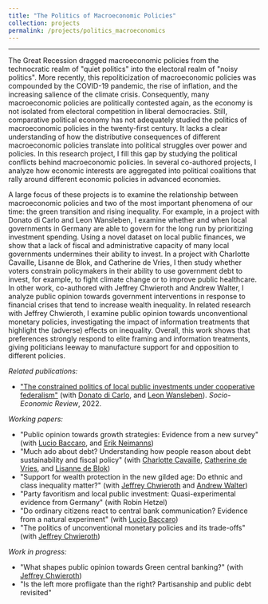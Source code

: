 ```yaml
---
title: "The Politics of Macroeconomic Policies"
collection: projects
permalink: /projects/politics_macroeconomics
---
```


------

The Great Recession dragged macroeconomic policies from the technocratic realm of "quiet politics" into the electoral realm of "noisy politics". More recently, this repoliticization of macroeconomic policies was compounded by the COVID-19 pandemic, the rise of inflation, and the increasing salience of the climate crisis. Consequently, many macroeconomic policies are politically contested again, as the economy is not isolated from electoral competition in liberal democracies. Still, comparative political economy has not adequately studied the politics of macroeconomic policies in the twenty-first century. It lacks a clear understanding of how the distributive consequences of different macroeconomic policies translate into political struggles over power and policies. In this research project, I fill this gap by studying the political conflicts behind macroeconomic policies. In several co-authored projects, I analyze how economic interests are aggregated into political coalitions that rally around different economic policies in advanced economies.

A large focus of these projects is to examine the relationship between macroeconomic policies and two of the most important phenomena of our time: the green transition and rising inequality. For example, in a project with Donato di Carlo and Leon Wansleben, I examine whether and when local governments in Germany are able to govern for the long run by prioritizing investment spending. Using a novel dataset on local public finances, we show that a lack of fiscal and administrative capacity of many local governments undermines their ability to invest. In a project with Charlotte Cavaille, Lisanne de Blok, and Catherine de Vries, I then study whether voters constrain policymakers in their ability to use government debt to invest, for example, to fight climate change or to improve public healthcare. In other work, co-authored with Jeffrey Chwieroth and Andrew Walter, I analyze public opinion towards government interventions in response to financial crises that tend to increase wealth inequality. In related research with Jeffrey Chwieroth, I examine public opinion towards unconventional monetary policies, investigating the impact of information treatments that highlight the (adverse) effects on inequality. Overall, this work shows that preferences strongly respond to elite framing and information treatments, giving politicians leeway to manufacture support for and opposition to different policies.

*Related publications:*

* ["The constrained politics of local public investments under cooperative federalism"](https://doi.org/10.1093/ser/mwac026) (with [Donato di Carlo](https://www.mpifg.de/person/110112/753645), and [Leon Wansleben](https://www.mpifg.de/person/wansleben-leon/576460)). *Socio-Economic Review*, 2022.

*Working papers:*

* "Public opinion towards growth strategies: Evidence from  a new survey" (with [Lucio Baccaro](http://www.mpifg.de/people/lb/index_en.asp), and [Erik Neimanns](https://www.mpifg.de/forschung/wissdetails_en.asp?MitarbID=885))
* "Much ado about debt? Understanding how people reason about debt sustainability and fiscal policy" (with [Charlotte Cavaille](https://charlottecavaille.wordpress.com/), [Catherine de Vries](https://www.catherinedevries.eu/), and [Lisanne de Blok](https://lisannedeblok.com/))
* "Support for wealth protection in the new gilded age: Do ethnic and class inequality matter?" (with [Jeffrey Chwieroth](http://personal.lse.ac.uk/chwierot/) and [Andrew Walter](https://findanexpert.unimelb.edu.au/profile/195100-andrew-walter))
* "Party favoritism and local public investment: Quasi-experimental evidence from Germany" (with Robin Hetzel)
* "Do ordinary citizens react to central bank communication? Evidence from a natural experiment" (with [Lucio Baccaro](http://www.mpifg.de/people/lb/index_en.asp))
* "The politics of unconventional monetary policies and its trade-offs" (with [Jeffrey Chwieroth](http://personal.lse.ac.uk/chwierot/))

*Work in progress:*

* "What shapes public opinion towards Green central banking?" (with [Jeffrey Chwieroth](http://personal.lse.ac.uk/chwierot/)) 
* "Is the left more profligate than the right? Partisanship and public debt revisited"
